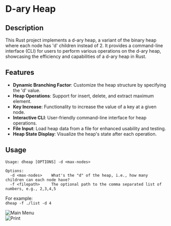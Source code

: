 # D-ary Heap

## Description
This Rust project implements a d-ary heap, a variant of the binary heap where each node has 'd' children instead of 2. It provides a command-line interface (CLI) for users to perform various operations on the d-ary heap, showcasing the efficiency and capabilities of a d-ary heap in Rust.

## Features
- **Dynamic Branching Factor**: Customize the heap structure by specifying the 'd' value.
- **Heap Operations**: Support for insert, delete, and extract maximum element.
- **Key Increase**: Functionality to increase the value of a key at a given node.
- **Interactive CLI**: User-friendly command-line interface for heap operations.
- **File Input**: Load heap data from a file for enhanced usability and testing.
- **Heap State Display**: Visualize the heap's state after each operation.

## Usage
```
Usage: dheap [OPTIONS] -d <max-nodes>

Options:
  -d <max-nodes>    What's the "d" of the heap, i.e., how many children can each node have?
  -f <filepath>     The optional path to the comma separated list of numbers, e.g., 2,3,4,5
```
For example:  
```dheap -f ./list -d 4```

![Main Menu](image.png)  
![Print](image-1.png)